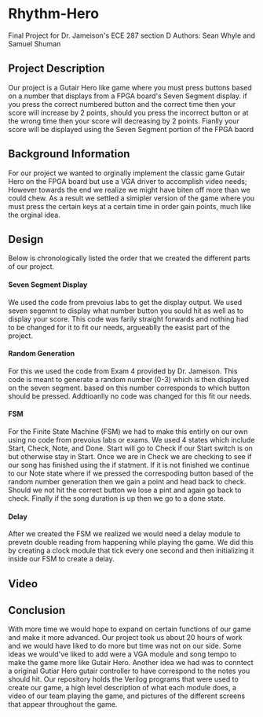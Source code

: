 # Rhythm-Hero
Final Project for Dr. Jameison's ECE 287 section D
Authors: Sean Whyle and Samuel Shuman

## Project Description 
Our project is a Gutair Hero like game where you must press buttons based on a number that displays from a FPGA board's Seven Segment display. if you press the correct numbered button and the correct time then your score will increase by 2 points, should you press the incorrect button or at the wrong time then your score will decreasing by 2 points. Fianlly your score will be displayed using the Seven Segment portion of the FPGA baord

## Background Information
For our project we wanted to orginally implement the classic game Gutair Hero on the FPGA board but use a VGA driver to accomplish video needs; However towards the end we realize we might have biten off more than we could chew. As a result we settled a simipler version of the game where you must press the  certain keys at a certain time in order gain points, much like the orginal idea.

## Design
Below is chronologically listed the order that we created the different parts of our project.

#### Seven Segment Display
We used the code from prevoius labs to get the display output. We used seven segemnt to display what number button you sould hit as well as to display your score. This code was farily straight forwards and nothing had to be changed for it to fit our needs, argueablly the easist part of the project.

#### Random Generation
For this we used the code from Exam 4 provided by Dr. Jameison. This code is meant to generate a random number (0-3) which is then displayed on the seven segment. based on this number corresponds to which button should be pressed. Addtioanlly no code was changed for this fit our needs.

#### FSM
For the Finite State Machine (FSM) we had to make this entirly on our own using no code from prevoius labs or exams. We used 4 states which include Start, Check, Note, and Done. Start will go to Check if our Start switch is on but otherwise stay in Start. Once we are in Check we are checking to see if our song has finished using the if statment. If it is not finished we continue to our Note state where if we pressed the correspoding button based of the random number generation then we gain a point and head back to check. Should we not hit the correct button we lose a pint and again go back to check. Finally if the song duration is up then we go to a done state.

#### Delay
After we created the FSM we realized we would need a delay module to prevetn double reading from happening while playing the game. We did this by creating a clock module that tick every one second and then initializing it inside our FSM to create a delay.

## Video


## Conclusion
With more time we would hope to expand on certain functions of our game and make it more advanced. Our project took us about 20 hours of work and we would have liked to do more but time was not on our side. Some ideas we would've liked to add were a VGA module and song tempo to make the game more like Gutair Hero. Another idea we had was to conntect a original Gutiar Hero gutair controller to have correspond to the notes you should hit. Our repository holds the Verilog programs that were used to create our game, a high level description of what each module does, a video of our team playing the game, and pictures of the different screens that appear throughout the game.

